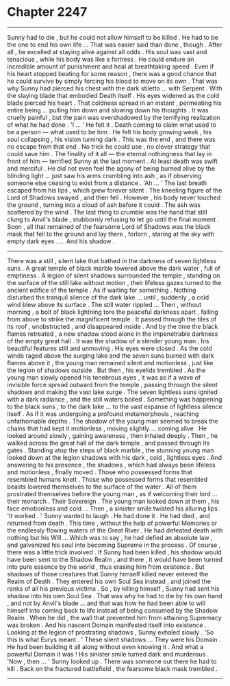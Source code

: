 
# Chapter 2247


---

Sunny had to die , but he could not allow himself to be killed .
He had to be the one to end his own life ...
That was easier said than done , though .
After all , he excelled at staying alive against all odds . His soul was vast and tenacious , while his body was like a fortress . He could endure an incredible amount of punishment and heal at breathtaking speed . Even if his heart stopped beating for some reason , there was a good chance that he could survive by simply forcing his blood to move on its own .
That was why Sunny had pierced his chest with the dark stiletto … with Serpent . With the slaying blade that embodied Death itself .
His eyes widened as the cold blade pierced his heart . That coldness spread in an instant , permeating his entire being … pulling him down and slowing down his thoughts .
It was cruelly painful , but the pain was overshadowed by the terrifying realization of what he had done .
'I … '
He felt it . Death coming to claim what used to be a person — what used to be him . He felt his body growing weak , his soul collapsing , his vision turning dark . This was the end , and there was no escape from that end . No trick he could use , no clever strategy that could save him .
The finality of it all — the eternal nothingness that lay in front of him — terrified Sunny at the last moment .
At least death was swift and merciful .
He did not even feel the agony of being burned alive by the blinding light … just saw his arms crumbling into ash , as if observing someone else ceasing to exist from a distance .
'Ah … '
The last breath escaped from his lips , which grew forever silent .
The kneeling figure of the Lord of Shadows swayed , and then fell .
However , his body never touched the ground , turning into a cloud of ash before it could . The ash was scattered by the wind .
The last thing to crumble was the hand that still clung to Anvil's blade , stubbornly refusing to let go until the final moment .
Soon , all that remained of the fearsome Lord of Shadows was the black mask that fell to the ground and lay there , forlorn , staring at the sky with empty dark eyes .
… And his shadow .
***
There was a still , silent lake that bathed in the darkness of seven lightless suns .
A great temple of black marble towered above the dark water , full of emptiness .
A legion of silent shadows surrounded the temple , standing on the surface of the still lake without motion , their lifeless gazes turned to the ancient edifice of the temple .
As if waiting for something .
Nothing disturbed the tranquil silence of the dark lake … until , suddenly , a cold wind blew above its surface .
The still water rippled …
Then , without morning , a bolt of black lightning tore the peaceful darkness apart , falling from above to strike the magnificent temple .
It passed through the tiles of its roof , unobstructed , and disappeared inside .
And by the time the black flames retreated , a new shadow stood alone in the impenetrable darkness of the empty great hall .
It was the shadow of a slender young man , his beautiful features still and unmoving .
His eyes were closed .
As the cold winds raged above the surging lake and the seven suns burned with dark flames above it , the young man remained silent and motionless , just like the legion of shadows outside .
But then , his eyelids trembled .
As the young man slowly opened his tenebrous eyes , it was as if a wave of invisible force spread outward from the temple , passing through the silent shadows and making the vast lake surge . The seven lightless suns ignited with a dark radiance , and the still waters boiled .
Something was happening to the black suns , to the dark lake … to the vast expanse of lightless silence itself . As if it was undergoing a profound metamorphosis , reaching unfathomable depths .
The shadow of the young man seemed to break the chains that had kept it motionless , moving slightly … coming alive . He looked around slowly , gaining awareness , then inhaled deeply .
Then , he walked across the great hall of the dark temple , and passed through its gates .
Standing atop the steps of black marble , the stunning young man looked down at the legion shadows with his dark , cold , lightless eyes .
And answering to his presence , the shadows , which had always been lifeless and motionless , finally moved .
Those who possessed forms that resembled humans knelt . Those who possessed forms that resembled beasts lowered themselves to the surface of the water .
All of them prostrated themselves before the young man , as if welcoming their lord ... their monarch .
Their Sovereign .
The young man looked down at them , his face emotionless and cold …
Then , a sinister smile twisted his alluring lips .
'It worked . '
Sunny wanted to laugh .
He had done it . He had died , and returned from death .
This time , without the help of powerful Memories or the endlessly flowing waters of the Great River .
He had defeated death with nothing but his Will …
Which was to say , he had defied an absolute law , and galvanized his soul into becoming Supreme in the process .
Of course , there was a little trick involved .
If Sunny had been killed , his shadow would have been sent to the Shadow Realm , and there , it would have been turned into pure essence by the world , thus erasing him from existence .
But shadows of those creatures that Sunny himself killed never entered the Realm of Death . They entered his own Soul Sea instead , and joined the ranks of all his previous victims .
So , by killing himself , Sunny had sent his shadow into his own Soul Sea . That was why he had to die by his own hand , and not by Anvil's blade … and that was how he had been able to will himself into coming back to life instead of being consumed by the Shadow Realm .
When he did , the wall that prevented him from attaining Supremacy was broken .
And his nascent Domain manifested itself into existence .
Looking at the legion of prostrating shadows , Sunny exhaled slowly . 'So this is what Eurys meant . '
These silent shadows …
They were his Domain .
He had been building it all along without even knowing it .
And what a powerful Domain it was !
His sinister smile turned dark and murderous .
'Now , then … '
Sunny looked up .
There was someone out there he had to kill .
Back on the fractured battlefield , the fearsome black mask trembled .

---

